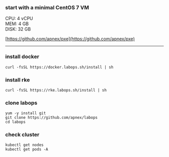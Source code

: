 ### start with a minimal CentOS 7 VM
CPU: 4 vCPU  
MEM: 4 GB  
DISK: 32 GB  

[https://github.com/apnex/pxe](https://github.com/apnex/pxe)

---
### install docker
```
curl -fsSL https://docker.labops.sh/install | sh
```

### install rke
```
curl -fsSL https://rke.labops.sh/install | sh
```

### clone labops
```
yum -y install git
git clone https://github.com/apnex/labops
cd labops
```

### check cluster
```
kubectl get nodes
kubectl get pods -A
```
